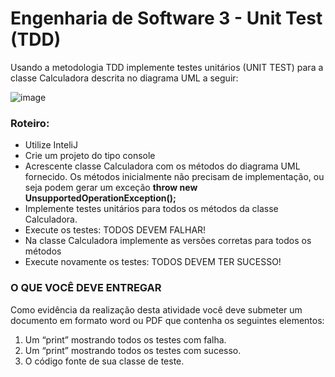 # Engenharia de Software 3 - Unit Test (TDD)
<p>Usando a metodologia TDD implemente testes unitários (UNIT TEST) para a classe Calculadora descrita no diagrama UML a seguir:</p>

![image](https://github.com/matheusromeiro/TDD/assets/65318621/8f00f594-d43a-47ef-a736-a3e614da51ac)

### Roteiro:
- Utilize InteliJ
- Crie um projeto do tipo console
- Acrescente classe Calculadora com os métodos do diagrama UML fornecido.  Os métodos inicialmente não precisam de implementação, ou seja podem gerar um exceção **throw new UnsupportedOperationException();**
- Implemente testes unitários para todos os métodos da classe Calculadora.
- Execute os testes: TODOS DEVEM FALHAR!
- Na classe Calculadora implemente as versões corretas para todos os métodos
- Execute novamente os testes: TODOS DEVEM TER SUCESSO! 


### O QUE VOCÊ DEVE ENTREGAR
Como evidência da realização desta atividade você deve submeter um documento em formato word ou PDF que contenha os seguintes elementos:
1. Um “print” mostrando todos os testes com falha.
2. Um “print” mostrando todos os testes com sucesso.
3. O código fonte de sua classe de teste. 
